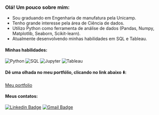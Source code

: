 ### Olá! Um pouco sobre mim:

- Sou graduando em Engenharia de manufatura pela Unicamp.
- Tenho grande interesse pela área de Ciência de dados.
- Utilizo Python como ferramenta de análise de dados (Pandas, Numpy, Matplotlib, Seaborn, Scikit-learn). 
- Atualmente desenvolvendo minhas habilidades em SQL e Tableau.

#### Minhas habilidades:
![Python](https://img.shields.io/badge/python%20-%2314354C.svg?&style=for-the-badge&logo=python&logoColor=white
)
![SQL](https://img.shields.io/badge/postgres-%23316192.svg?&style=for-the-badge&logo=postgresql&logoColor=white
)
![Jupyter](https://img.shields.io/badge/Jupyter%20-%23F37626.svg?&style=for-the-badge&logo=Jupyter&logoColor=white
)
![Tableau](https://img.shields.io/badge/Tableau%20-%4169E1.svg?&style=for-the-badge&logo=Tableau&logoColor=white
)
#### Dê uma olhada no meu portfólio, clicando no link abaixo ⬇️:
[Meu portfolio](https://github.com/BrunoMO47/Projetos_pessoais)

#### Meus contatos:

[![Linkedin Badge](https://img.shields.io/badge/linkedin-%230077B5.svg?&style=for-the-badge&logo=linkedin&logoColor=white)](https://www.linkedin.com/in/bruno-massaki-ozaki-3821b0124/)
[![Gmail Badge](https://img.shields.io/badge/gmail-%23D14836.svg?&style=for-the-badge&logo=gmail&logoColor=white)](mailto:bruno.m.ozaki@gmail.com)

